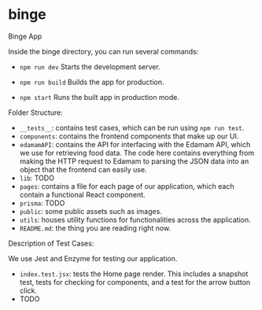 # binge

Binge App

Inside the binge directory, you can run several commands:

- `npm run dev`
  Starts the development server.

- `npm run build`
  Builds the app for production.

- `npm start`
  Runs the built app in production mode.

Folder Structure:

- `__tests__`: contains test cases, which can be run using `npm run test`.
- `components`: contains the frontend components that make up our UI.
- `edamamAPI`: contains the API for interfacing with the Edamam API, which we use for retrieving food data. The code here contains everything from making the HTTP request to Edamam to parsing the JSON data into an object that the frontend can easily use.
- `lib`: TODO
- `pages`: contains a file for each page of our application, which each contain a functional React component.
- `prisma`: TODO
- `public`: some public assets such as images.
- `utils`: houses utility functions for functionalities across the application.
- `README.md`: the thing you are reading right now.

Description of Test Cases:

We use Jest and Enzyme for testing our application.

- `index.test.jsx`: tests the Home page render. This includes a snapshot test, tests for checking for components, and a test for the arrow button click.
- TODO
